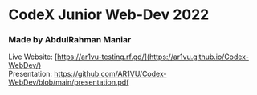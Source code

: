 # CodeX Junior Web-Dev 2022
### Made by AbdulRahman Maniar
Live Website: [https://ar1vu-testing.rf.gd/](https://ar1vu.github.io/Codex-WebDev/)<br>
Presentation: https://github.com/AR1VU/Codex-WebDev/blob/main/presentation.pdf
